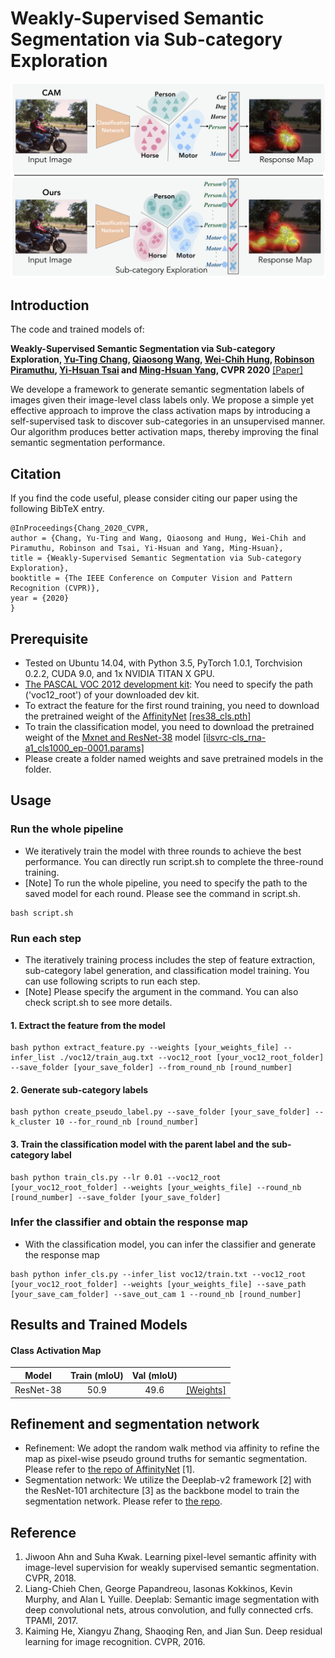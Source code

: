 # Weakly-Supervised Semantic Segmentation via Sub-category Exploration
![outline](teaser.png)



## Introduction
The code and trained models of:

**Weakly-Supervised Semantic Segmentation via Sub-category Exploration, [Yu-Ting Chang](https://scholar.google.com/citations?user=5LRrNYgAAAAJ&hl=en), [Qiaosong Wang](https://scholar.google.com/citations?user=uiTAQLEAAAAJ&hl=en), [Wei-Chih Hung](https://scholar.google.com/citations?user=AjaDLjYAAAAJ&hl=en), [Robinson Piramuthu](https://scholar.google.com/citations?user=2CkqEGcAAAAJ&hl=nl), [Yi-Hsuan Tsai](https://scholar.google.com/citations?user=zjI51wEAAAAJ&hl=en) and [Ming-Hsuan Yang](https://scholar.google.com/citations?user=p9-ohHsAAAAJ&hl=en), CVPR 2020** [[Paper]](https://arxiv.org/abs/2008.01183)


We develope a framework to generate semantic segmentation labels of images given their image-level class labels only. We propose a simple yet effective approach to improve the class activation maps by introducing a self-supervised task to discover sub-categories in an unsupervised manner. Our algorithm produces better activation maps, thereby improving the final semantic segmentation performance.



## Citation
If you find the code useful, please consider citing our paper using the following BibTeX entry.
```
@InProceedings{Chang_2020_CVPR,
author = {Chang, Yu-Ting and Wang, Qiaosong and Hung, Wei-Chih and Piramuthu, Robinson and Tsai, Yi-Hsuan and Yang, Ming-Hsuan},
title = {Weakly-Supervised Semantic Segmentation via Sub-category Exploration},
booktitle = {The IEEE Conference on Computer Vision and Pattern Recognition (CVPR)},
year = {2020}
}
```


## Prerequisite
* Tested on Ubuntu 14.04, with Python 3.5, PyTorch 1.0.1, Torchvision 0.2.2, CUDA 9.0, and 1x NVIDIA TITAN X GPU.
* [The PASCAL VOC 2012 development kit](http://host.robots.ox.ac.uk/pascal/VOC/voc2012/):
You need to specify the path ('voc12_root') of your downloaded dev kit.
* To extract the feature for the first round training, you need to download the pretrained weight of the [AffinityNet](https://github.com/jiwoon-ahn/psa) [[res38_cls.pth]](https://drive.google.com/file/d/1xESB7017zlZHqxEWuh1Rb89UhjTGIKOA/view?usp=sharing)
* To train the classification model, you need to download the pretrained weight of the [Mxnet and ResNet-38](https://github.com/itijyou/ademxapp) model [[ilsvrc-cls_rna-a1_cls1000_ep-0001.params]](https://drive.google.com/file/d/1YB3DkHiBeUH5wn6shk93jChvXwfOxwBE/view?usp=sharing)
* Please create a folder named weights and save pretrained models in the folder.



## Usage
### Run the whole pipeline
- We iteratively train the model with three rounds to achieve the best performance. You can directly run script.sh to complete the three-round training.
- [Note] To run the whole pipeline, you need to specify the path to the saved model for each round. Please see the command in script.sh.
```
bash script.sh
```

### Run each step
- The iteratively training process includes the step of feature extraction, sub-category label generation, and classification model training. You can use following scripts to run each step.
- [Note] Please specify the argument in the command. You can also check script.sh to see more details.

#### 1. Extract the feature from the model
```
bash python extract_feature.py --weights [your_weights_file] --infer_list ./voc12/train_aug.txt --voc12_root [your_voc12_root_folder] --save_folder [your_save_folder] --from_round_nb [round_number]
```

#### 2. Generate sub-category labels
```
bash python create_pseudo_label.py --save_folder [your_save_folder] --k_cluster 10 --for_round_nb [round_number]
```

#### 3. Train the classification model with the parent label and the sub-category label
```
bash python train_cls.py --lr 0.01 --voc12_root [your_voc12_root_folder] --weights [your_weights_file] --round_nb [round_number] --save_folder [your_save_folder]
```

### Infer the classifier and obtain the response map
- With the classification model, you can infer the classifier and generate the response map
```
bash python infer_cls.py --infer_list voc12/train.txt --voc12_root [your_voc12_root_folder] --weights [your_weights_file] --save_path [your_save_cam_folder] --save_out_cam 1 --round_nb [round_number]
```



## Results and Trained Models
#### Class Activation Map

| Model         | Train (mIoU)    | Val (mIoU)    | |
| ------------- |:-------------:|:-----:|:-----:|
| ResNet-38     | 50.9 | 49.6 | [[Weights]](https://drive.google.com/file/d/1Qgd7bC8YnfBs02fdwwMIji9s9xnX7jAt/view?usp=sharing) |



## Refinement and segmentation network
* Refinement: We adopt the random walk method via affinity to refine the map as pixel-wise pseudo ground truths for semantic segmentation. Please refer to [the repo of AffinityNet](https://github.com/jiwoon-ahn/psa) [1].
* Segmentation network: We utilize the Deeplab-v2 framework [2] with the ResNet-101 architecture [3] as the
backbone model to train the segmentation network. Please refer to [the repo](https://github.com/kazuto1011/deeplab-pytorch).



## Reference
1. Jiwoon Ahn and Suha Kwak. Learning pixel-level semantic affinity with image-level supervision for weakly supervised semantic segmentation. CVPR, 2018.
2. Liang-Chieh Chen, George Papandreou, Iasonas Kokkinos, Kevin Murphy, and Alan L Yuille. Deeplab: Semantic image segmentation with deep convolutional nets, atrous convolution, and fully connected crfs. TPAMI, 2017.
3. Kaiming He, Xiangyu Zhang, Shaoqing Ren, and Jian Sun. Deep residual learning for image recognition. CVPR, 2016.

